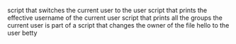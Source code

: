 script that switches the current user to the user 
script that prints the effective username of the current user
script that prints all the groups the current user is part of
 a script that changes the owner of the file hello to the user betty
